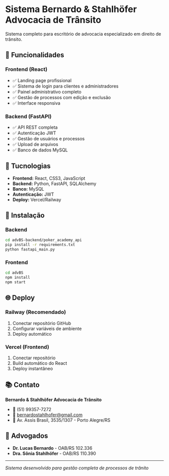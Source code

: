 # Sistema Bernardo & Stahlhöfer Advocacia de Trânsito

Sistema completo para escritório de advocacia especializado em direito de trânsito.

## 🚀 Funcionalidades

### Frontend (React)
- ✅ Landing page profissional
- ✅ Sistema de login para clientes e administradores
- ✅ Painel administrativo completo
- ✅ Gestão de processos com edição e exclusão
- ✅ Interface responsiva

### Backend (FastAPI)
- ✅ API REST completa
- ✅ Autenticação JWT
- ✅ Gestão de usuários e processos
- ✅ Upload de arquivos
- ✅ Banco de dados MySQL

## 🔖 Tucnologias

- **Frontend:** React, CSS3, JavaScript
- **Backend:** Python, FastAPI, SQLAlchemy
- **Banco:** MySQL
- **Autenticação:** JWT
- **Deploy:** Vercel/Railway

## 📑 Instalação

### Backend
```bash
cd advBS-backend/poker_academy_api
pip install -r requirements.txt
python fastapi_main.py
```

### Frontend
```bash
cd advBS
npm install
npm start
```

## 🌐 Deploy

### Railway (Recomendado)
1. Conectar repositório GitHub
2. Configurar variáveis de ambiente
3. Deploy automático

### Vercel (Frontend)
1. Conectar repositório
2. Build automático do React
3. Deploy instantâneo

## 📚 Contato

**Bernardo & Stahlhöfer Advocacia de Trânsito**
- 📱 (51) 99357-7272
- 📧 bernardostahlhofer@gmail.com
- 📍 Av. Assis Brasil, 3535/1307 - Porto Alegre/RS

## 👵 Advogados

- **Dr. Lucas Bernardo** - OAB/RS 102.336
- **Dra. Sônia Stahlhöfer** - OAB/RS 110.390

---

*Sistema desenvolvido para gestão completa de processos de trânito*